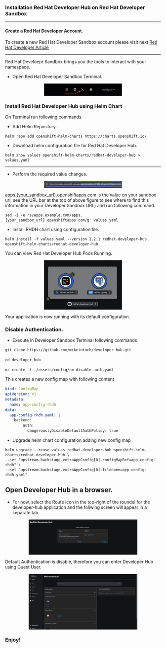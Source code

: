 ### Installation Red Hat Developer Hub on Red Hat Developer Sandbox

---

#### Create a Red Hat Developer Account.

To create a new Red Hat Developer Sandbox account please visit next [Red Hat Developer Article](https://developers.redhat.com/articles/2023/03/30/how-access-developer-sandbox-red-hat-openshift)

---
Red Hat Develoepr Sandbox brings you the tools to interact with your namespace.

- Open Red Hat Developer Sandbox Terminal.

<img src="/assets/images/1.png" width="50%" height="50%" style="display: block; margin: 0 auto">

### Install Red Hat Developer Hub using Helm Chart

On Terminal run following commands.

- Add Helm Repository.

```shell
helm repo add openshift-helm-charts https://charts.openshift.io/
```

- Download helm configuration file for Red Hat Developer Hub.

```shell
helm show values openshift-helm-charts/redhat-developer-hub > values.yaml
```
---

- Perform the required value changes.

<img src="/assets/images/3.png" width="50%" height="50%" style="display: block; margin: 0 auto">


apps.{your_sandbox_url}.openshiftapps.com is the value on your sandbox url, see the URL bar at the top of above figure to see where to find this information in your Developer Sandbox URL) and run following command.

```shell
sed -i -e 's/apps.example.com/apps.{your_sandbox_url}.openshiftapps.com/g' values.yaml
```
- Install RHDH chart using configuration file.

```shell
helm install -f values.yaml --version 1.2.1 redhat-developer-hub openshift-helm-charts/redhat-developer-hub
```

You can view Red Hat Developer Hub Pods Running.

<img src="/assets/images/4.png" width="50%" height="50%" style="display: block; margin: 0 auto">

Your application is now running with its default configuration.


### Disable Authentication.

- Execute in Developer Sandbox Terminal following commands

```shell
git clone https://github.com/mikeintoch/developer-hub.git

cd developer-hub

oc create -f ./assets/config/cm-disable-auth.yaml

```

This creates a new config map with following content

```yaml
kind: ConfigMap
apiVersion: v1
metadata:
  name: app-config-rhdh
data:
  app-config-rhdh.yaml: |
    backend:
        auth:
          dangerouslyDisableDefaultAuthPolicy: true
```

- Upgrade helm chart configuration adding new config map

```shell
helm upgrade --reuse-values redhat-developer-hub openshift-helm-charts/redhat-developer-hub \ 
--set "upstream.backstage.extraAppConfig[0].configMapRef=app-config-rhdh" \ 
--set "upstream.backstage.extraAppConfig[0].filename=app-config-rhdh.yaml"
```

## Open Developer Hub in a browser.

- For now, select the Route icon in the top-right of the roundel for the developer-hub application and the follwing screen will appear in a separate tab.

<img src="/assets/images/5.png" width="70%" height="70%" style="display: block; margin: 0 auto">

Default Authentication is disable, therefore you can enter Developer Hub using Guest User.

<img src="/assets/images/6.png" width="70%" height="70%" style="display: block; margin: 0 auto">

### Enjoy!